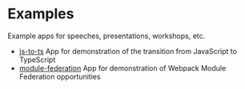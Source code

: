 # Examples

Example apps for speeches, presentations, workshops, etc.

- [js-to-ts](https://github.com/oceanEcho/examples/tree/master/js-to-ts) App for demonstration of the transition from JavaScript to TypeScript
- [module-federation](https://github.com/oceanEcho/examples/tree/master/module-federation) App for demonstration of Webpack Module Federation opportunities
